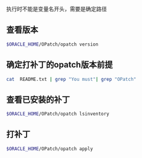 执行时不能是变量名开头，需要是确定路径

## 查看版本

```bash
$ORACLE_HOME/OPatch/opatch version
```

## 确定打补丁的opatch版本前提

```bash
cat  README.txt | grep "You must"| grep "OPatch"
```

## 查看已安装的补丁

```bash
$ORACLE_HOME/OPatch/opatch lsinventory
```

## 打补丁

```bash
$ORACLE_HOME/OPatch/opatch apply
```

